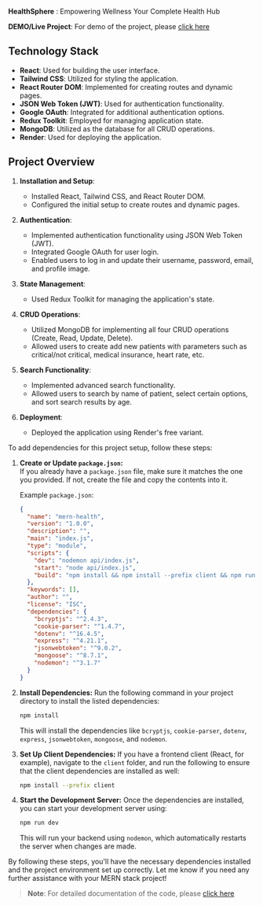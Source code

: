 **HealthSphere** : Empowering Wellness Your Complete Health Hub

**DEMO/Live Project**: For demo of the project, please [click here](https://mern-health.onrender.com/)

## Technology Stack

- **React**: Used for building the user interface.
- **Tailwind CSS**: Utilized for styling the application.
- **React Router DOM**: Implemented for creating routes and dynamic pages.
- **JSON Web Token (JWT)**: Used for authentication functionality.
- **Google OAuth**: Integrated for additional authentication options.
- **Redux Toolkit**: Employed for managing application state.
- **MongoDB**: Utilized as the database for all CRUD operations.
- **Render**: Used for deploying the application.

## Project Overview

1. **Installation and Setup**:
   - Installed React, Tailwind CSS, and React Router DOM.
   - Configured the initial setup to create routes and dynamic pages.

2. **Authentication**:
   - Implemented authentication functionality using JSON Web Token (JWT).
   - Integrated Google OAuth for user login.
   - Enabled users to log in and update their username, password, email, and profile image.

3. **State Management**:
   - Used Redux Toolkit for managing the application's state.

4. **CRUD Operations**:
   - Utilized MongoDB for implementing all four CRUD operations (Create, Read, Update, Delete).
   - Allowed users to create add new patients with parameters such as critical/not critical, medical insurance, heart rate, etc.

5. **Search Functionality**:
   - Implemented advanced search functionality.
   - Allowed users to search by name of patient, select certain options, and sort search results by age.

6. **Deployment**:
   - Deployed the application using Render's free variant.

To add dependencies for this project setup, follow these steps:

1. **Create or Update `package.json`:**  
   If you already have a `package.json` file, make sure it matches the one you provided. If not, create the file and copy the contents into it.

   Example `package.json`:
   ```json
   {
     "name": "mern-health",
     "version": "1.0.0",
     "description": "",
     "main": "index.js",
     "type": "module",
     "scripts": {
       "dev": "nodemon api/index.js",
       "start": "node api/index.js",
       "build": "npm install && npm install --prefix client && npm run build --prefix client"
     },
     "keywords": [],
     "author": "",
     "license": "ISC",
     "dependencies": {
       "bcryptjs": "^2.4.3",
       "cookie-parser": "^1.4.7",
       "dotenv": "^16.4.5",
       "express": "^4.21.1",
       "jsonwebtoken": "^9.0.2",
       "mongoose": "^8.7.1",
       "nodemon": "^3.1.7"
     }
   }
   ```

2. **Install Dependencies:**
   Run the following command in your project directory to install the listed dependencies:

   ```bash
   npm install
   ```

   This will install the dependencies like `bcryptjs`, `cookie-parser`, `dotenv`, `express`, `jsonwebtoken`, `mongoose`, and `nodemon`.

3. **Set Up Client Dependencies:**
   If you have a frontend client (React, for example), navigate to the `client` folder, and run the following to ensure that the client dependencies are installed as well:

   ```bash
   npm install --prefix client
   ```

4. **Start the Development Server:**
   Once the dependencies are installed, you can start your development server using:

   ```bash
   npm run dev


   ```

   This will run your backend using `nodemon`, which automatically restarts the server when changes are made.

By following these steps, you'll have the necessary dependencies installed and the project environment set up correctly. Let me know if you need any further assistance with your MERN stack project!

   > **Note**: For detailed documentation of the code, please [click here](https://github.com/MrCodYrohit/mern-health/blob/main/HealthSphere%20Documentation.pdf)
